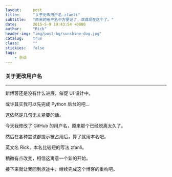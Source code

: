 ```yaml
---
layout:     post
title:      "关于更改用户名-zfanli"
subtitle:   "原来的用户名不方便记了，改成现在这个了。"
date:       2015-5-9 19:43:54 +0800
author:     "Rick"
header-img: "img/post-bg/sunshine-dog.jpg"
catalog:    true
class:      ""
stickies:   false
tags:
    - 杂谈
---
```


### 关于更改用户名
***

新博客还是没有什么进展，催促 UI 设计中。

或许其实我可以先完成 Python 后台的吧...

这依然是几句无关紧要的话。

今天我修改了 GitHub 的用户名，原来那个已经脱离太久了。

然后在各种尝试都提示被占用后，算了就用本名吧。

英文名 Rick，本名比较短的写法 zfanli。

稍微有点改变，相信这寓意一个新的开始。

接下来就让我回到旅途中，继续完成这个博客的重构吧。
